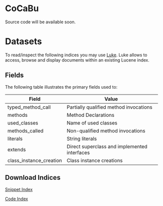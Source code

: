 # CoCaBu
Source code will be available soon.


# Datasets
To read/inspect the following indices you may use [Luke](https://docs.google.com/uc?export=download&id=0BziVDm-Qdq5tUHVnbUsyblY0emM). Luke allows to access, browse and display documents within an existing Lucene index.
## Fields

The following table illustrates the primary fields used to:

| Field                      | Value                                         |
| -------------------------- |---------------------------------------------- |
| typed_method_call          | Partially qualified method invocations        |
| methods                    | Method Declarations                           |
| used_classes               | Name of used classes                          |
| methods_called             | Non-qualified method invocations              |
| literals                   | String literals                               |
| extends                    | Direct superclass and implemented interfaces  |
| class_instance_creation    | Class instance creations                      |

##  Download Indices

[Snippet Index](https://docs.google.com/uc?export=download&id=0BziVDm-Qdq5tR3dUUUx1QklCUGM)

[Code Index](https://docs.google.com/uc?export=download&id=0BziVDm-Qdq5tUHVnbUsyblY0emM)